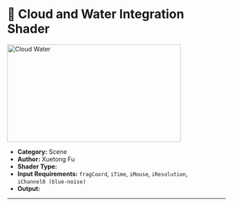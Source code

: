 #  🧩 Cloud and Water Integration Shader

<!-- this one is to display the shader output either by locally storing in the directory under static/images/...
or, external link like of a github can be added -->

<!-- this is for locally stored images -->
<img src="https://raw.githubusercontent.com/friedaxvictoria/procedural_shader_framework/main/shaders/screenshots/CloudAnd Water.png" alt="Cloud Water" width="400" height="225">

- **Category:** Scene
- **Author:** Xuetong Fu
- **Shader Type:** 
- **Input Requirements:** `fragCoord`, `iTime`, `iMouse`, `iResolution`, `iChannel0 (blue‑noise)`
- **Output:** 

---
